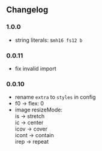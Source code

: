 ## Changelog

### 1.0.0

- string literals: s`mh16 fs12 b`

### 0.0.11

- fix invalid import

### 0.0.10

- rename `extra` to `styles` in config
- f0 -> flex: 0
- image resizeMode:  
  is -> stretch  
  ic -> center  
  icov -> cover  
  icont -> contain  
  irep -> repeat  
